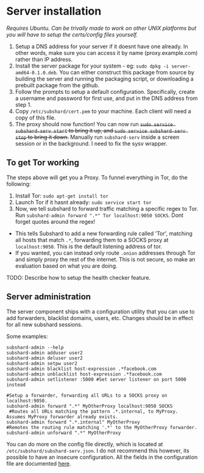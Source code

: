 # Server installation

_Requires Ubuntu. Can be trivally made to work on other UNIX platforms but you will have to setup the certs/config files yourself._

1. Setup a DNS address for your server if it doesnt have one already. In other words, make sure you can access it by name (proxy.example.com) rather than IP address.
2. Install the server package for your system - eg: `sudo dpkg -i server-amd64-0.1.0.deb`. You can either construct this package from source by building the server and running
the packaging script, or downloading a prebuilt package from the github.
3. Follow the prompts to setup a default configuration. Specifically, create a username and password for first use, and put in the DNS address from step 1.
4. Copy `/etc/subshard/cert.pem` to your machine. Each client will need a copy of this file.
5. The proxy should now function! You can now run ~~`sudo service subshard-serv start` to bring it up, and `sudo service subshard-serv stop` to bring it down.~~ Manually run `subshard-serv` inside a screen session or in the background. I need to fix the sysv wrapper.

## To get Tor working

The steps above will get you a Proxy. To funnel everything in Tor, do the following:

1. Install Tor: `sudo apt-get install tor`
2. Launch Tor if it hasnt already: `sudo service start tor`
3. Now, we tell subshard to forward traffic matching a specific regex to Tor. Run `subshard-admin forward ".*" Tor localhost:9050 SOCKS`. Dont forget quotes around the regex!
 * This tells Subshard to add a new forwarding rule called 'Tor', matching all hosts that match `.*`, forwarding them to a SOCKS proxy at `localhost:9050`. This is the default listening address of tor.
 * If you wanted, you can instead only route `.onion` addresses through Tor and simply proxy the rest of the internet. This is not secure, so make an evaluation based on what you are doing.

TODO: Describe how to setup the health checker feature.

## Server administration

The server component ships with a configuration utility that you can use to add forwarders, blacklist domains, users, etc. Changes should be in effect for all new
subshard sessions.

Some examples:

```shell
subshard-admin --help
subshard-admin adduser user2
subshard-admin deluser user2
subshard-admin setpw user2
subshard-admin blacklist host-expression .*facebook.com
subshard-admin unblacklist host-expression .*facebook.com
subshard-admin setlistener :5000 #Set server listener on port 5000 instead

#Setup a forwarder, forwarding all URLs to a SOCKS proxy on localhost:9050.
subshard-admin forward ".*" MyOtherProxy localhost:9050 SOCKS
 #Routes all URLs matching the pattern .*.internal, to MyProxy. Assumes MyProxy forwarder already exists.
subshard-admin forward ".*.internal" MyOtherProxy
#Remotes the routing rule matching '.*' to the MyOtherProxy forwarder.
subshard-admin unforward ".*" MyOtherProxy
```

You can do more on the config file directly, which is located at `/etc/subshard/subshard-serv.json`. I do not recommend this however, its possible to have an insecure configuration. All the fields in the configuration file are documented [here](https://github.com/twitchyliquid64/subshard/blob/master/serv/config.go).
